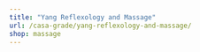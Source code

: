 ```yaml
---
title: "Yang Reflexology and Massage"
url: /casa-grade/yang-reflexology-and-massage/
shop: massage
---
```

